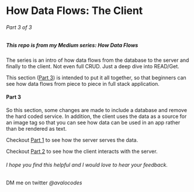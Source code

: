# How Data Flows: The Client 
###### Part 3 of 3

##### This repo is from my Medium series: How Data Flows 

The series is an intro of how data flows from the database to the server and finally to the client. Not even full CRUD. Just a deep dive into READ/Get. 

This section ([Part 3](https://medium.com/@avalojc/how-data-flows-putting-it-all-together-4d4571892952)) is intended to put it all together, so that beginners can see how data flows from piece to piece in full stack application. 

#### Part 3 
So this section, some changes are made to include a database and remove the hard coded service. In addition, the client uses the data as a source for an image tag so that you can see how data can be used in an app rather than be rendered as text. 


Checkout [Part 1](https://medium.com/@avalojc/how-data-flows-the-server-spring-boot-2ceb73009143) to see how the server serves the data.

Checkout [Part 2](https://medium.com/@avalojc/how-data-flows-the-client-react-ef14db2d4361) to see how the client interacts with the server.


###### I hope you find this helpful and I would love to hear your feedback.

DM me on twitter *@avalocodes* 